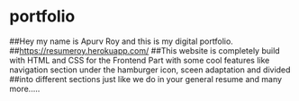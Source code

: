 # portfolio
##Hey my name is Apurv Roy and this is my digital portfolio.
##https://resumeroy.herokuapp.com/
##This website is completely build with HTML and CSS for the Frontend Part with some cool features like navigation section under the hamburger icon, sceen adaptation and divided ##into different sections just like we do in your general resume and many more.....
